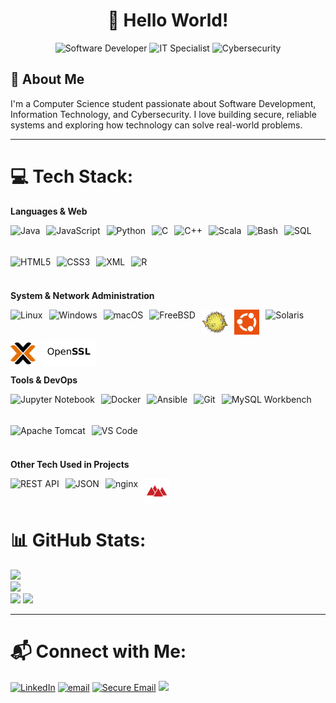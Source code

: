 
<h1 align="center">👋 Hello World!</h1>

<div align="center">

![Software Developer](https://img.shields.io/badge/Software%20Developer-%F0%9F%92%BB-brightgreen?style=for-the-badge&labelColor=555555)
![IT Specialist](https://img.shields.io/badge/IT%20Specialist-%F0%9F%9B%A0%EF%B8%8F-blue?style=for-the-badge&labelColor=555555)
![Cybersecurity](https://img.shields.io/badge/Cybersecurity-%F0%9F%94%90-purple?style=for-the-badge&labelColor=555555)


</div>




## 👤 About Me 
I'm a Computer Science student passionate about Software Development, Information Technology, and Cybersecurity. I love building secure, reliable systems and exploring how technology can solve real-world problems.

---

# 💻 Tech Stack:

**Languages & Web**  
<div style="display: flex; flex-wrap: wrap; gap: 10px; align-items: center;">
  <!-- Java -->
  <img src="https://cdn.jsdelivr.net/gh/devicons/devicon/icons/java/java-original.svg" alt="Java" height="40" />

  <!-- JavaScript -->
<img src="https://cdn.jsdelivr.net/gh/devicons/devicon/icons/javascript/javascript-original.svg" alt="JavaScript" height="40" />
  
  <!-- Python -->
  <img src="https://cdn.jsdelivr.net/gh/devicons/devicon/icons/python/python-original.svg" alt="Python" height="40" />
  
  <!-- C -->
  <img src="https://cdn.jsdelivr.net/gh/devicons/devicon/icons/c/c-original.svg" alt="C" height="40" />
  
  <!-- C++ -->
  <img src="https://cdn.jsdelivr.net/gh/devicons/devicon/icons/cplusplus/cplusplus-original.svg" alt="C++" height="40" />
  
  <!-- Scala -->
  <img src="https://cdn.jsdelivr.net/gh/devicons/devicon/icons/scala/scala-original.svg" alt="Scala" height="40" />
  
  <!-- Bash -->
  <img src="https://cdn.jsdelivr.net/gh/devicons/devicon/icons/bash/bash-original.svg" alt="Bash" height="40" />
  
  <!-- SQL -->
  <img src="https://cdn.jsdelivr.net/gh/devicons/devicon/icons/mysql/mysql-original.svg" alt="SQL" height="40" />
  
  <!-- HTML5 -->
  <img src="https://cdn.jsdelivr.net/gh/devicons/devicon/icons/html5/html5-original.svg" alt="HTML5" height="40" />
  
  <!-- CSS3 -->
  <img src="https://cdn.jsdelivr.net/gh/devicons/devicon/icons/css3/css3-original.svg" alt="CSS3" height="40" />
  
  <!-- XML -->
  <img src="https://cdn.jsdelivr.net/gh/devicons/devicon/icons/xml/xml-original.svg" alt="XML" height="40" />
  
  <!-- R -->
  <img src="https://cdn.jsdelivr.net/gh/devicons/devicon/icons/r/r-original.svg" alt="R" height="40" />
</div>



**System & Network Administration**  

<div style="display: flex; flex-wrap: wrap; gap: 10px; align-items: center;">
  <!-- Linux -->
  <img src="https://cdn.jsdelivr.net/gh/devicons/devicon/icons/linux/linux-original.svg" alt="Linux" height="40" />
  
  <!-- Windows -->
  <img src="https://cdn.jsdelivr.net/gh/devicons/devicon/icons/windows8/windows8-original.svg" alt="Windows" height="40" />
  
  <!-- macOS -->
  <img src="https://cdn.jsdelivr.net/gh/devicons/devicon/icons/apple/apple-original.svg" alt="macOS" height="40" />
  
 <!-- FreeBSD -->
<img src="https://raw.githubusercontent.com/TaranVH/LOGOS/master/FreeBSD%20logo.png" alt="FreeBSD" height="40" />


<!-- OpenBSD -->
<img src="https://raw.githubusercontent.com/StevenAlSheikh/images/main/openbsd%20logo.jpg" alt="OpenBSD" height="40" />


  <!-- Ubuntu -->
<img src="https://raw.githubusercontent.com/StevenAlSheikh/images/main/ubuntu%20logo.png" alt="Ubuntu" height="40" />
  
  <!-- Solaris -->
  <img src="https://cdn.jsdelivr.net/gh/devicons/devicon/icons/oracle/oracle-original.svg" alt="Solaris" height="40" />
  
 <!-- Proxmox -->
<img src="https://raw.githubusercontent.com/StevenAlSheikh/images/main/proxmox.png" alt="Proxmox" height="40" />
  
  <!-- OpenSSL -->
<img src="https://raw.githubusercontent.com/StevenAlSheikh/images/main/openssl.png" alt="OpenSSL" height="40" />
</div>

**Tools & DevOps**  
<div style="display: flex; flex-wrap: wrap; gap: 10px; align-items: center;">
  <!-- Jupyter Notebook -->
<img src="https://cdn.jsdelivr.net/gh/devicons/devicon/icons/jupyter/jupyter-original.svg" alt="Jupyter Notebook" height="40" />
  <!-- Docker -->
  <img src="https://cdn.jsdelivr.net/gh/devicons/devicon/icons/docker/docker-original.svg" alt="Docker" height="40" />
  
  <!-- Ansible -->
  <img src="https://cdn.jsdelivr.net/gh/devicons/devicon/icons/ansible/ansible-original.svg" alt="Ansible" height="40" />
  
  <!-- Git -->
  <img src="https://cdn.jsdelivr.net/gh/devicons/devicon/icons/git/git-original.svg" alt="Git" height="40" />
  
  <!-- MySQL Workbench -->
  <img src="https://cdn.jsdelivr.net/gh/devicons/devicon/icons/mysql/mysql-original.svg" alt="MySQL Workbench" height="40" />
  
  <!-- Apache Tomcat -->
  <img src="https://cdn.jsdelivr.net/gh/devicons/devicon/icons/tomcat/tomcat-original.svg" alt="Apache Tomcat" height="40" />
  
  <!-- VS Code -->
  <img src="https://cdn.jsdelivr.net/gh/devicons/devicon/icons/vscode/vscode-original.svg" alt="VS Code" height="40" />
</div>


**Other Tech Used in Projects**  

<div style="display: flex; flex-wrap: wrap; gap: 10px; align-items: center;">
  <!-- REST API -->
  <img src="https://cdn.jsdelivr.net/gh/devicons/devicon/icons/flask/flask-original.svg" alt="REST API" height="40" />
  
  <!-- JSON -->
  <img src="https://cdn.jsdelivr.net/gh/devicons/devicon/icons/json/json-original.svg" alt="JSON" height="40" />
  
  <!-- Nginx -->
  <img src="https://cdn.jsdelivr.net/gh/devicons/devicon/icons/nginx/nginx-original.svg" alt="nginx" height="40" />

  <!-- LDAP -->
<img src="https://raw.githubusercontent.com/StevenAlSheikh/images/main/ldap%20(2).png" alt="LDAP" height="40" />

</div>

# 📊 GitHub Stats:
![](https://github-readme-stats.vercel.app/api?username=StevenAlSheikh&theme=neon&hide_border=false&include_all_commits=false&count_private=false)<br/>
![](https://nirzak-streak-stats.vercel.app/?user=StevenAlSheikh&theme=neon&hide_border=false)<br/>
![](https://github-readme-stats.vercel.app/api/top-langs/?username=StevenAlSheikh&theme=neon&hide_border=false&include_all_commits=false&count_private=false&layout=compact)
[![](https://visitcount.itsvg.in/api?id=StevenAlSheikh&icon=0&color=0)](https://visitcount.itsvg.in)
<!-- Proudly created with GPRM ( https://gprm.itsvg.in ) -->
---
# 📬 Connect with Me:
[![LinkedIn](https://img.shields.io/badge/-LinkedIn-0A66C2?style=flat-square&logo=linkedin&logoColor=white)](https://www.linkedin.com/in/steven-al-sheikh-731623240/)
[![email](https://img.shields.io/badge/Email-D14836?logo=gmail&logoColor=white)](https://mail.google.com/mail/?view=cm&fs=1&to=stevenalsheikh1@gmail.com)
[![Secure Email](https://img.shields.io/badge/ProtonMail-8B89CC?logo=protonmail&logoColor=white)](https://mail.protonmail.com/compose?to=Steven.Alsheikh@protonmail.com)
[![](https://visitcount.itsvg.in/api?id=StevenAlsheikh&icon=0&color=0)](https://visitcount.itsvg.in)

